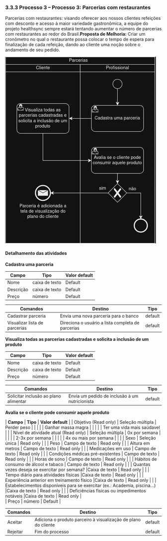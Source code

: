 ### 3.3.3 Processo 3 – Processo 3: Parcerias com restaurantes  

Parcerias com restaurantes: visando oferecer aos nossos clientes refeições com desconto e acesso à maior variedade gastronômica, a equipe do projeto healthsync sempre estará tentando aumentar o número de parcerias com restaurantes ao redor do Brasil.**Proposta de Melhoria:** Criar um cronômetro no qual o restaurante possa colocar o tempo de espera para finalização de cada refeição, dando ao cliente uma noção sobre o andamento de seu pedido.


![Diagrama processo 3 (3)](./images/Diagrama-processo-3.drawio.png)




#### Detalhamento das atividades

**Cadastra uma parceria**

| **Campo**                      | **Tipo**         | **Valor default** |
| ----                           | ----             | ----              |
| Nome       | caixa de texto            | Default           |
| Descrição            | caixa de texto   | Default           |
| Preço   | número           | Default           |

| **Comandos**                    |  **Destino**                   | **Tipo**          |
| ----                            | ----                            | ----              |
| Cadastrar parceria          | Envia uma nova parceria para o banco          |  default          |
| Visualizar lista de parcerias          |  Direciona o usuário a lista completa de parcerias      |  default          |
                                                                    

**Visualiza todas as parcerias cadastradas e solicita a inclusão de um produto**

| **Campo**                  | **Tipo**            | **Valor default** |
| ----                       | ----                | ----              |
| Nome       | caixa de texto            | Default           |
| Descrição            | caixa de texto   | Default           |
| Preço   | número           | Default           |
                                                                
| **Comandos**                    |  **Destino**                   | **Tipo**          |
| ----                            | ----                            | ----              |
| Solicitar inclusão ao plano alimentar         | Envia um pedido de inclusão à um nutricionista        |  default          |


**Avalia se o cliente pode consumir aquele produto**

| **Campo**                  | **Tipo**            | **Valor default** |
| Objetivo (Read only) | Seleção múltipla    | Perder peso   |                     |
|  |   | Ganhar massa magra  |                     |
|  |   | Ter uma vida mais saúdavel   |                    |
| Nível de atividade atual (Read only) | Seleção múltipla | 0x por semana    |                    |
|  |   | 2-3x por semana   |                    |
|  | |   4x ou mais por semana  |                    |                  |
| Sexo | Seleção única | Read only    |     |
| Peso | Campo de texto |  Read only    |     |
| Altura em metros | Campo de texto | Read only    |     |
| Medicações em uso | Campo de texto |  Read only   |     |
| Condições médicas pré-existentes | Campo de texto |  Read only   |     |
| Horas de sono | Campo de texto |  Read only   |     |
| Hábitos de consumo de álcool e tabaco | Campo de texto |  Read only   |     |
| Quantas vezes deseja se exercitar por semana? |Caixa de texto    | Read only  |                     |
| Tempo diário para atividades físicas |Caixa de texto    | Read only  |                     |
| Experiência anterior em treinamento físico |Caixa de texto    | Read only  |                     |
| Estabelecimentos disponíveis para se exercitar (ex.: Academia, piscina...) |Caixa de texto    | Read only  |                     |
| Deficiências físicas ou impedimentos notáveis |Caixa de texto    | Read only  |   
| Preço   | número           | Default           |
                                                                
| **Comandos**                    |  **Destino**                   | **Tipo**          |
| ----                            | ----                            | ----              |
| Aceitar         | Adiciona o produto parceiro à visualização de plano do cliente       |  default          |
| Rejeitar         | Fim do processo    |  default          |
                                                                    